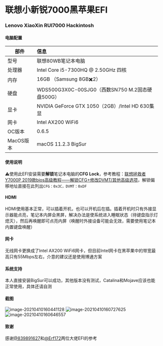 # 联想小新锐7000黑苹果EFI

### Lenovo XiaoXin RUI7000 Hackintosh

#### 电脑配置

| 部件      | 信息                                            |
| --------- | :---------------------------------------------- |
| 型号      | 联想80WB笔记本电脑                              |
| 处理器    | Intel Core i5-7300HQ @ 2.50GHz 四核             |
| 内存      | 16GB （Samsung 8GB✖️2）                          |
| 硬盘      | WDS500G3X0C-00SJG0（西数SN750 M.2固态硬盘500G） |
| 显卡      | NVIDIA GeForce GTX 1050（2GB）/Intel HD 630集显 |
| 网卡      | Intel AX200 WiFi6                               |
| OC版本    | 0.6.5                                           |
| MacOS版本 | macOS 11.2.3 BigSur                             |

#### 使用说明

⚠️使用此EFI安装需要**解锁**笔记本电脑的**CFG Lock**，参考教程：[联想拯救者Y7000P 2019款bios高级教程——解锁CFG+修改DVMT/其他高级选项](http://bbs.pcbeta.com/viewthread-1845189-1-1.html)，解锁偏移地址直接在此列出`CFG：0x3C，DVMT：0xDF`

#### HDMI

HDMI使用基本正常，可以插着开机，也可以开机后在插。插着开机时只有外接显示器能点亮，笔记本内屏会黑屏，解决办法是使系统进入睡眠状态（待键盘指示灯熄灭），然后再唤醒即可点亮内屏（唤醒时外接设备可能会无效，需要使用笔记本内置键盘唤醒）

#### 网卡

无线网卡更换成了Intel AX200 WiFi6网卡，但目前Intel网卡在黑苹果中的带宽最高只有55Mbps左右，介意的建议还是使用博通方案

#### 系统支持

本人直接安装BigSur可以成功，其他版本没有测试，Catalina和Mojave应该也能正常使用，具体还请自测

#### 截图

![image-20210410160441128](https://user-images.githubusercontent.com/41069495/114263418-ead9ce00-9a17-11eb-9cf0-d400269c4d9a.png)
![image-20210410160727625](https://user-images.githubusercontent.com/41069495/114263421-edd4be80-9a17-11eb-9f4a-cb959a30fcd6.png)
![image-20210410160646557](https://user-images.githubusercontent.com/41069495/114263425-f0371880-9a17-11eb-984e-6d216f6d230e.png)
#### 致谢
感谢[@839891627](https://github.com/839891627/Lenovo_RUI7000_Hackintosh)和[@Erf172](https://github.com/Erf172/Lenovo_XiaoXin_Rui7000_Hackintosh)两位大佬EFI的参考

